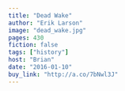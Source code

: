 ```yaml
---
title: "Dead Wake"
author: "Erik Larson"
image: "dead_wake.jpg"
pages: 430
fiction: false
tags: ["history"]
host: "Brian"
date: "2016-01-10"
buy_link: "http://a.co/7bNwl3J"
---
```

